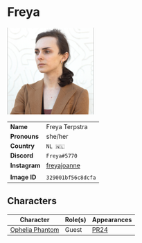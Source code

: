 # Freya

<img src="https://raw.githubusercontent.com/jesskelsall/astarus-images/main/players/329001bf56c8dcfa.png" height="200" />

|||
| --- | --- |
| **Name** | Freya Terpstra | player.3
| **Pronouns** | she/her |
| **Country** | `NL 🇳🇱` |
| **Discord** | `Freya#5770` |
| **Instagram** | [freyajoanne](https://www.instagram.com/freyajoanne/) |
||
| **Image ID** | `329001bf56c8dcfa` |

## Characters

| Character | Role(s) | Appearances |
| --- | --- | --- |
| [Ophelia Phantom](../characters/ophelia-phantom.md) | Guest | [PR24](../sessions/PR24.md) |
